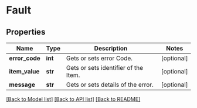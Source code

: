# Fault

## Properties
Name | Type | Description | Notes
------------ | ------------- | ------------- | -------------
**error_code** | **int** | Gets or sets error Code. | [optional] 
**item_value** | **str** | Gets or sets identifier of the Item. | [optional] 
**message** | **str** | Gets or sets details of the error. | [optional] 

[[Back to Model list]](../README.md#documentation-for-models) [[Back to API list]](../README.md#documentation-for-api-endpoints) [[Back to README]](../README.md)


